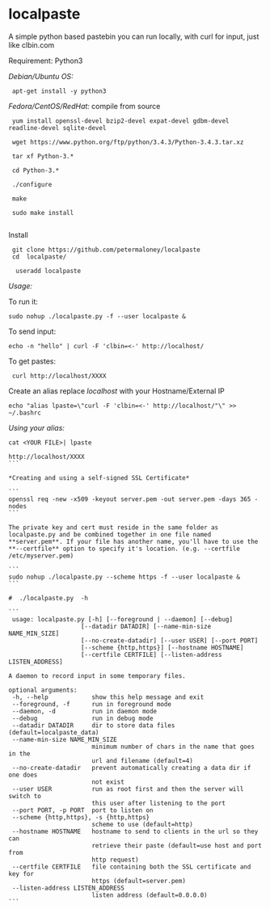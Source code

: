 # localpaste
A simple python based pastebin you can run locally, with curl for input, just like clbin.com



Requirement: Python3

*Debian/Ubuntu OS:*
```
 apt-get install -y python3
```
*Fedora/CentOS/RedHat:*
compile from source

```
 yum install openssl-devel bzip2-devel expat-devel gdbm-devel readline-devel sqlite-devel
 
 wget https://www.python.org/ftp/python/3.4.3/Python-3.4.3.tar.xz
 
 tar xf Python-3.* 

 cd Python-3.*
 
 ./configure
 
 make
 
 sudo make install
 
```

Install
```
 git clone https://github.com/petermaloney/localpaste
 cd  localpaste/
```

```
  useradd localpaste
```

*Usage:*

 To run it:
 ```
 sudo nohup ./localpaste.py -f --user localpaste &
 ```
 
 To send input: 
 ```
 echo -n "hello" | curl -F 'clbin=<-' http://localhost/
 ```
 
 To get pastes:
```
 curl http://localhost/XXXX
```

Create an alias replace *localhost* with your Hostname/External IP

```
echo "alias lpaste=\"curl -F 'clbin=<-' http://localhost/"\" >> ~/.bashrc
```
 
 *Using your alias:*
 ````
cat <YOUR FILE>| lpaste
 
http://localhost/XXXX
```

*Creating and using a self-signed SSL Certificate*

```
openssl req -new -x509 -keyout server.pem -out server.pem -days 365 -nodes
```

The private key and cert must reside in the same folder as localpaste.py and be combined together in one file named **server.pem**. If your file has another name, you'll have to use the **--certfile** option to specify it's location. (e.g. --certfile /etc/myserver.pem)

```
sudo nohup ./localpaste.py --scheme https -f --user localpaste &
```

#  ./localpaste.py  -h

```
  usage: localpaste.py [-h] [--foreground | --daemon] [--debug]
                     [--datadir DATADIR] [--name-min-size NAME_MIN_SIZE]
                     [--no-create-datadir] [--user USER] [--port PORT]
                     [--scheme {http,https}] [--hostname HOSTNAME]
                     [--certfile CERTFILE] [--listen-address LISTEN_ADDRESS]

A daemon to record input in some temporary files.

optional arguments:
  -h, --help            show this help message and exit
  --foreground, -f      run in foreground mode
  --daemon, -d          run in daemon mode
  --debug               run in debug mode
  --datadir DATADIR     dir to store data files (default=localpaste_data)
  --name-min-size NAME_MIN_SIZE
                        minimum number of chars in the name that goes in the
                        url and filename (default=4)
  --no-create-datadir   prevent automatically creating a data dir if one does
                        not exist
  --user USER           run as root first and then the server will switch to
                        this user after listening to the port
  --port PORT, -p PORT  port to listen on
  --scheme {http,https}, -s {http,https}
                        scheme to use (default=http)
  --hostname HOSTNAME   hostname to send to clients in the url so they can
                        retrieve their paste (default=use host and port from
                        http request)
  --certfile CERTFILE   file containing both the SSL certificate and key for
                        https (default=server.pem)
  --listen-address LISTEN_ADDRESS
                        listen address (default=0.0.0.0)
```
